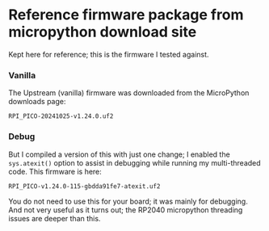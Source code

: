 # Reference firmware package from micropython download site
Kept here for reference; this is the firmware I tested against.

### Vanilla
The Upstream (vanilla) firmware was downloaded from the MicroPython downloads page:

```
RPI_PICO-20241025-v1.24.0.uf2
```

### Debug
But I compiled a version of this with just one change; I enabled the `sys.atexit()` option to assist in debugging while running my multi-threaded code. This firmware is here:

```
RPI_PICO-v1.24.0-115-gbdda91fe7-atexit.uf2
```

You do not need to use this for your board; it was mainly for debugging. And not very useful as it turns out; the RP2040 micropython threading issues are deeper than this.
